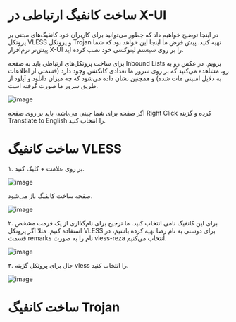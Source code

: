 # ساخت کانفیگ ارتباطی در X-UI
در اینجا توضیح خواهیم داد که چطور می‌توانید برای کاربران خود کانفیگ‌های مبتنی بر پروتکل VLESS و پروتکل Trojan تهیه کنید. پیش فرض ما اینجا این خواهد بود که شما پیش‌تر نرم‌افزار X-UI را بر روی سیستم لینوکسی خود نصب کرده اید.

برای ساخت پروتکل‌های ارتباطی باید به صفحه Inbound Lists برویم. در عکس رو به رو، مشاهده می‌کنید که بر روی سرور ما تعدادی کانکشن وجود دارد (قسمتی از اطلاعات به دلایل امنیتی مات شده) و همچنین نشان داده می‌شود که چه میزان دانلود و آپلود از طریق سرور ما صورت گرفته است.

![image](https://user-images.githubusercontent.com/118040490/201569076-33134099-c0b2-4549-8ff7-eb90f5608621.png)

اگر صفحه برای شما چینی می‌باشد، باید بر روی صفحه Right Click‌ کرده و گزینه Transtlate to English را انتخاب کنید.

# ساخت کانفیگ VLESS
۱. بر روی علامت + کلیک کنید.

![image](https://user-images.githubusercontent.com/118040490/201569651-5ae49659-70f3-4a43-a4ce-5a7ed8f87df1.png)

صفحه ساخت کانفیگ باز می‌شود.

![image](https://user-images.githubusercontent.com/118040490/201569842-bba57b9d-4144-4c44-a706-257cacc3d6b8.png)

۲. برای این کانفیگ نامی انتخاب کنید. ما ترجیح برای نام‌گذاری از یک فرمت مشخص استفاده کنیم. مثلا اگر پروتکل VLESS برای دوستی به نام رضا تهیه کرده باشیم، در قسمت remarks نام را به صورت vless-reza انتخاب می‌کنیم.

![image](https://user-images.githubusercontent.com/118040490/201570179-0ffbe326-db4a-4cff-a702-1633061d3bfc.png)


۳. حال برای پروتکل گزینه vless را انتخاب کنید. 

![image](https://user-images.githubusercontent.com/118040490/201570343-5966368f-7dc3-47e9-a6c4-f5e3ed5525a5.png)





# ساخت کانفیگ Trojan
